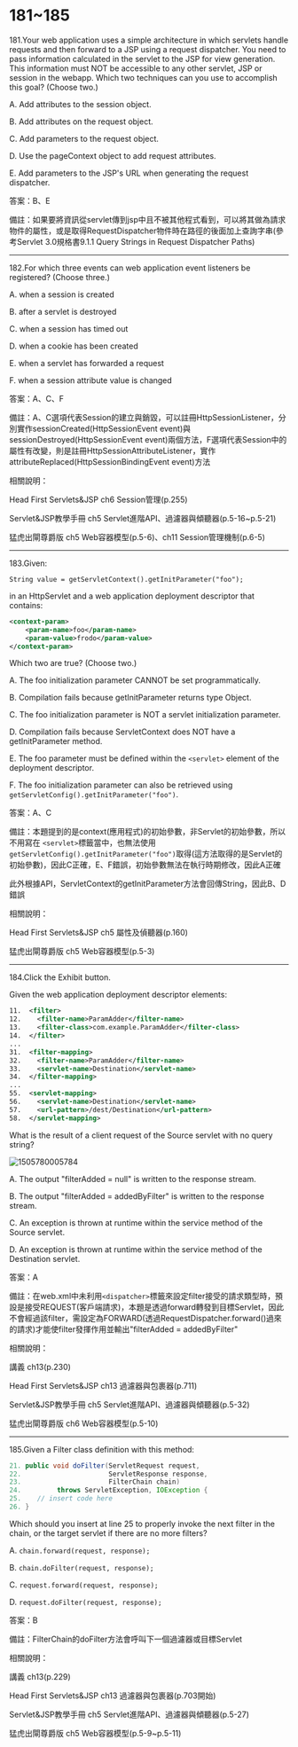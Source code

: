 181~185
========================

181.Your web application uses a simple architecture in which servlets handle requests and then forward to a JSP using a request dispatcher. You need to pass information calculated in the servlet to the JSP for view generation. This information must NOT be accessible to any other servlet, JSP or session in the webapp. Which two techniques can you use to accomplish this goal? (Choose two.)

A.   Add attributes to the session object. 

B.   Add attributes on the request object. 

C.   Add parameters to the request object. 

D.   Use the pageContext object to add request attributes. 

E.   Add parameters to the JSP's URL when generating the request dispatcher.

<!--sec data-title="解析" data-id="section181_2" data-collapse=true ces-->
答案：B、E

備註：如果要將資訊從servlet傳到jsp中且不被其他程式看到，可以將其做為請求物件的屬性，或是取得RequestDispatcher物件時在路徑的後面加上查詢字串(參考Servlet 3.0規格書9.1.1 Query Strings in Request Dispatcher Paths)
<!--endsec-->

---
182.For which three events can web application event listeners be registered? (Choose three.)

A.   when a session is created 

B.   after a servlet is destroyed 

C.   when a session has timed out 

D.   when a cookie has been created 

E.   when a servlet has forwarded a request 

F.   when a session attribute value is changed

<!--sec data-title="解析" data-id="section182_2" data-collapse=true ces-->
答案：A、C、F

備註：A、C選項代表Session的建立與銷毀，可以註冊HttpSessionListener，分別實作sessionCreated(HttpSessionEvent event)與sessionDestroyed(HttpSessionEvent event)兩個方法，F選項代表Session中的屬性有改變，則是註冊HttpSessionAttributeListener，實作attributeReplaced(HttpSessionBindingEvent event)方法

相關說明：

Head First Servlets&JSP ch6 Session管理(p.255)

Servlet&JSP教學手冊 ch5 Servlet進階API、過濾器與傾聽器(p.5-16~p.5-21)

猛虎出閘尊爵版 ch5 Web容器模型(p.5-6)、ch11 Session管理機制(p.6-5)
<!--endsec-->

---
183.Given: 

`String value = getServletContext().getInitParameter("foo"); `

in an HttpServlet and a web application deployment descriptor that contains: 

```xml
<context-param>    
	<param-name>foo</param-name>    
	<param-value>frodo</param-value> 
</context-param> 
```

Which two are true? (Choose two.)

A.   The foo initialization parameter CANNOT be set programmatically. 

B.   Compilation fails because getInitParameter returns type Object. 

C.   The foo initialization parameter is NOT a servlet initialization parameter. 

D.   Compilation fails because ServletContext does NOT have a getInitParameter method. 

E.   The foo parameter must be defined within the `<servlet>` element of the deployment descriptor. 

F.   The foo initialization parameter can also be retrieved using `getServletConfig().getInitParameter("foo")`.

<!--sec data-title="解析" data-id="section183_2" data-collapse=true ces-->
答案：A、C

備註：本題提到的是context(應用程式)的初始參數，非Servlet的初始參數，所以不用寫在
`<servlet>`標籤當中，也無法使用`getServletConfig().getInitParameter("foo")`取得(這方法取得的是Servlet的初始參數)，因此C正確，E、F錯誤，初始參數無法在執行時期修改，因此A正確

此外根據API，ServletContext的getInitParameter方法會回傳String，因此B、D錯誤

相關說明：

Head First Servlets&JSP ch5 屬性及偵聽器(p.160)

猛虎出閘尊爵版 ch5 Web容器模型(p.5-3)
<!--endsec-->

---
184.Click the Exhibit button. 

Given the web application deployment descriptor elements: 

```xml
11.  <filter> 
12.    <filter-name>ParamAdder</filter-name> 
13.    <filter-class>com.example.ParamAdder</filter-class>
14.  </filter> 
... 
31.  <filter-mapping> 
32.    <filter-name>ParamAdder</filter-name> 
33.    <servlet-name>Destination</servlet-name> 
34.  </filter-mapping>
... 
55.  <servlet-mapping> 
56.    <servlet-name>Destination</servlet-name> 
57.    <url-pattern>/dest/Destination</url-pattern> 
58.  </servlet-mapping> 
```

What is the result of a client request of the Source servlet with no query string? 

![1505780005784](../media/24174.jpeg)

A.   The output "filterAdded = null" is written to the response stream. 

B.   The output "filterAdded = addedByFilter" is written to the response stream. 

C.   An exception is thrown at runtime within the service method of the Source servlet. 

D.   An exception is thrown at runtime within the service method of the Destination servlet.

<!--sec data-title="解析" data-id="section184_2" data-collapse=true ces-->
答案：A

備註：在web.xml中未利用`<dispatcher>`標籤來設定filter接受的請求類型時，預設是接受REQUEST(客戶端請求)，本題是透過forward轉發到目標Servlet，因此不會經過該filter，需設定為FORWARD(透過RequestDispatcher.forward()過來的請求)才能使filter發揮作用並輸出"filterAdded = addedByFilter"

相關說明：

講義 ch13(p.230)

Head First Servlets&JSP ch13 過濾器與包裹器(p.711)

Servlet&JSP教學手冊 ch5 Servlet進階API、過濾器與傾聽器(p.5-32)

猛虎出閘尊爵版 ch6 Web容器模型(p.5-10)
<!--endsec-->

---
185.Given a Filter class definition with this method:  

```java
21. public void doFilter(ServletRequest request, 
22.                      ServletResponse response, 
23.                      FilterChain chain) 
24.         throws ServletException, IOException { 
25.    // insert code here 
26. } 
```

Which should you insert at line 25 to properly invoke the next filter in the chain, or the target servlet if there are no more filters?

A.   `chain.forward(request, response); `

B.   `chain.doFilter(request, response); `

C.   `request.forward(request, response); `

D.   `request.doFilter(request, response);`

<!--sec data-title="解析" data-id="section185_2" data-collapse=true ces-->
答案：B

備註：FilterChain的doFilter方法會呼叫下一個過濾器或目標Servlet

相關說明：

講義 ch13(p.229)

Head First Servlets&JSP ch13 過濾器與包裹器(p.703開始)

Servlet&JSP教學手冊 ch5 Servlet進階API、過濾器與傾聽器(p.5-27)

猛虎出閘尊爵版 ch5 Web容器模型(p.5-9~p.5-11)
<!--endsec-->
